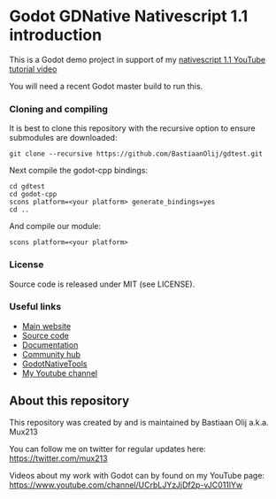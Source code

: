 # Godot GDNative Nativescript 1.1 introduction

This is a Godot demo project in support of my [nativescript 1.1 YouTube tutorial video](https://youtu.be/coming_soon)

You will need a recent Godot master build to run this.

### Cloning and compiling

It is best to clone this repository with the recursive option to ensure submodules are downloaded:
```
git clone --recursive https://github.com/BastiaanOlij/gdtest.git
```

Next compile the godot-cpp bindings:
```
cd gdtest
cd godot-cpp
scons platform=<your platform> generate_bindings=yes
cd ..
```

And compile our module:
```
scons platform=<your platform>
```

### License

Source code is released under MIT (see LICENSE).

### Useful links

 - [Main website](https://godotengine.org)
 - [Source code](https://github.com/godotengine/godot)
 - [Documentation](http://docs.godotengine.org)
 - [Community hub](https://godotengine.org/community)
 - [GodotNativeTools](https://github.com/GodotNativeTools)
 - [My Youtube channel](https://www.youtube.com/channel/UCrbLJYzJjDf2p-vJC011lYw)

About this repository
---------------------
This repository was created by and is maintained by Bastiaan Olij a.k.a. Mux213

You can follow me on twitter for regular updates here:
https://twitter.com/mux213

Videos about my work with Godot can by found on my YouTube page:
https://www.youtube.com/channel/UCrbLJYzJjDf2p-vJC011lYw
